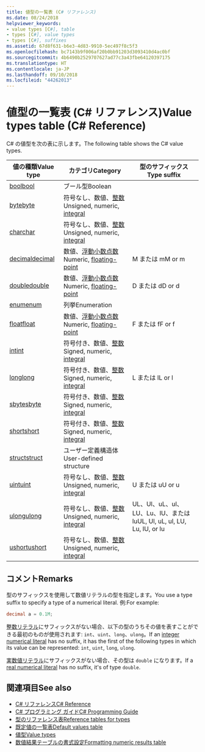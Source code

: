 ```yaml
---
title: 値型の一覧表 (C# リファレンス)
ms.date: 08/24/2018
helpviewer_keywords:
- value types [C#], table
- types [C#], value types
- types [C#], suffixes
ms.assetid: 67d8f631-b6e3-4d83-9910-5ec497f8c5f3
ms.openlocfilehash: bc7143b9f006af20b0bb91203d3093410d4ac0bf
ms.sourcegitcommit: 4b6490b2529707627ad77c3a43fbe64120397175
ms.translationtype: HT
ms.contentlocale: ja-JP
ms.lasthandoff: 09/10/2018
ms.locfileid: "44262013"
---
```

# <a name="value-types-table-c-reference"></a><span data-ttu-id="4a847-102">値型の一覧表 (C# リファレンス)</span><span class="sxs-lookup"><span data-stu-id="4a847-102">Value types table (C# Reference)</span></span>

<span data-ttu-id="4a847-103">C# の値型を次の表に示します。</span><span class="sxs-lookup"><span data-stu-id="4a847-103">The following table shows the C# value types.</span></span>  
  
|<span data-ttu-id="4a847-104">値の種類</span><span class="sxs-lookup"><span data-stu-id="4a847-104">Value type</span></span>|<span data-ttu-id="4a847-105">カテゴリ</span><span class="sxs-lookup"><span data-stu-id="4a847-105">Category</span></span>|<span data-ttu-id="4a847-106">型のサフィックス</span><span class="sxs-lookup"><span data-stu-id="4a847-106">Type suffix</span></span>|  
|----------------|--------------|-----------------|  
|[<span data-ttu-id="4a847-107">bool</span><span class="sxs-lookup"><span data-stu-id="4a847-107">bool</span></span>](bool.md)|<span data-ttu-id="4a847-108">ブール型</span><span class="sxs-lookup"><span data-stu-id="4a847-108">Boolean</span></span>||  
|[<span data-ttu-id="4a847-109">byte</span><span class="sxs-lookup"><span data-stu-id="4a847-109">byte</span></span>](byte.md)|<span data-ttu-id="4a847-110">符号なし、数値、[整数](integral-types-table.md)</span><span class="sxs-lookup"><span data-stu-id="4a847-110">Unsigned, numeric, [integral](integral-types-table.md)</span></span>||  
|[<span data-ttu-id="4a847-111">char</span><span class="sxs-lookup"><span data-stu-id="4a847-111">char</span></span>](char.md)|<span data-ttu-id="4a847-112">符号なし、数値、[整数](integral-types-table.md)</span><span class="sxs-lookup"><span data-stu-id="4a847-112">Unsigned, numeric, [integral](integral-types-table.md)</span></span>||  
|[<span data-ttu-id="4a847-113">decimal</span><span class="sxs-lookup"><span data-stu-id="4a847-113">decimal</span></span>](decimal.md)|<span data-ttu-id="4a847-114">数値、[浮動小数点数](floating-point-types-table.md)</span><span class="sxs-lookup"><span data-stu-id="4a847-114">Numeric, [floating-point](floating-point-types-table.md)</span></span>|<span data-ttu-id="4a847-115">M または m</span><span class="sxs-lookup"><span data-stu-id="4a847-115">M or m</span></span>|  
|[<span data-ttu-id="4a847-116">double</span><span class="sxs-lookup"><span data-stu-id="4a847-116">double</span></span>](double.md)|<span data-ttu-id="4a847-117">数値、[浮動小数点数](floating-point-types-table.md)</span><span class="sxs-lookup"><span data-stu-id="4a847-117">Numeric, [floating-point](floating-point-types-table.md)</span></span>|<span data-ttu-id="4a847-118">D または d</span><span class="sxs-lookup"><span data-stu-id="4a847-118">D or d</span></span>|  
|[<span data-ttu-id="4a847-119">enum</span><span class="sxs-lookup"><span data-stu-id="4a847-119">enum</span></span>](enum.md)|<span data-ttu-id="4a847-120">列挙</span><span class="sxs-lookup"><span data-stu-id="4a847-120">Enumeration</span></span>||  
|[<span data-ttu-id="4a847-121">float</span><span class="sxs-lookup"><span data-stu-id="4a847-121">float</span></span>](float.md)|<span data-ttu-id="4a847-122">数値、[浮動小数点数](floating-point-types-table.md)</span><span class="sxs-lookup"><span data-stu-id="4a847-122">Numeric, [floating-point](floating-point-types-table.md)</span></span>|<span data-ttu-id="4a847-123">F または f</span><span class="sxs-lookup"><span data-stu-id="4a847-123">F or f</span></span>|  
|[<span data-ttu-id="4a847-124">int</span><span class="sxs-lookup"><span data-stu-id="4a847-124">int</span></span>](int.md)|<span data-ttu-id="4a847-125">符号付き、数値、[整数](integral-types-table.md)</span><span class="sxs-lookup"><span data-stu-id="4a847-125">Signed, numeric, [integral](integral-types-table.md)</span></span>||  
|[<span data-ttu-id="4a847-126">long</span><span class="sxs-lookup"><span data-stu-id="4a847-126">long</span></span>](long.md)|<span data-ttu-id="4a847-127">符号付き、数値、[整数](integral-types-table.md)</span><span class="sxs-lookup"><span data-stu-id="4a847-127">Signed, numeric, [integral](integral-types-table.md)</span></span>|<span data-ttu-id="4a847-128">L または l</span><span class="sxs-lookup"><span data-stu-id="4a847-128">L or l</span></span>|  
|[<span data-ttu-id="4a847-129">sbyte</span><span class="sxs-lookup"><span data-stu-id="4a847-129">sbyte</span></span>](sbyte.md)|<span data-ttu-id="4a847-130">符号付き、数値、[整数](integral-types-table.md)</span><span class="sxs-lookup"><span data-stu-id="4a847-130">Signed, numeric, [integral](integral-types-table.md)</span></span>||  
|[<span data-ttu-id="4a847-131">short</span><span class="sxs-lookup"><span data-stu-id="4a847-131">short</span></span>](short.md)|<span data-ttu-id="4a847-132">符号付き、数値、[整数](integral-types-table.md)</span><span class="sxs-lookup"><span data-stu-id="4a847-132">Signed, numeric, [integral](integral-types-table.md)</span></span>||  
|[<span data-ttu-id="4a847-133">struct</span><span class="sxs-lookup"><span data-stu-id="4a847-133">struct</span></span>](struct.md)|<span data-ttu-id="4a847-134">ユーザー定義構造体</span><span class="sxs-lookup"><span data-stu-id="4a847-134">User-defined structure</span></span>||  
|[<span data-ttu-id="4a847-135">uint</span><span class="sxs-lookup"><span data-stu-id="4a847-135">uint</span></span>](uint.md)|<span data-ttu-id="4a847-136">符号なし、数値、[整数](integral-types-table.md)</span><span class="sxs-lookup"><span data-stu-id="4a847-136">Unsigned, numeric, [integral](integral-types-table.md)</span></span>|<span data-ttu-id="4a847-137">U または u</span><span class="sxs-lookup"><span data-stu-id="4a847-137">U or u</span></span>|  
|[<span data-ttu-id="4a847-138">ulong</span><span class="sxs-lookup"><span data-stu-id="4a847-138">ulong</span></span>](ulong.md)|<span data-ttu-id="4a847-139">符号なし、数値、[整数](integral-types-table.md)</span><span class="sxs-lookup"><span data-stu-id="4a847-139">Unsigned, numeric, [integral](integral-types-table.md)</span></span>|<span data-ttu-id="4a847-140">UL、Ul、uL、ul、LU、Lu、lU、または lu</span><span class="sxs-lookup"><span data-stu-id="4a847-140">UL, Ul, uL, ul, LU, Lu, lU, or lu</span></span>|  
|[<span data-ttu-id="4a847-141">ushort</span><span class="sxs-lookup"><span data-stu-id="4a847-141">ushort</span></span>](ushort.md)|<span data-ttu-id="4a847-142">符号なし、数値、[整数](integral-types-table.md)</span><span class="sxs-lookup"><span data-stu-id="4a847-142">Unsigned, numeric, [integral](integral-types-table.md)</span></span>||  

## <a name="remarks"></a><span data-ttu-id="4a847-143">コメント</span><span class="sxs-lookup"><span data-stu-id="4a847-143">Remarks</span></span>

<span data-ttu-id="4a847-144">型のサフィックスを使用して数値リテラルの型を指定します。</span><span class="sxs-lookup"><span data-stu-id="4a847-144">You use a type suffix to specify a type of a numerical literal.</span></span> <span data-ttu-id="4a847-145">例:</span><span class="sxs-lookup"><span data-stu-id="4a847-145">For example:</span></span>

```csharp
decimal a = 0.1M;
```

<span data-ttu-id="4a847-146">[整数リテラル](/dotnet/csharp/language-reference/language-specification/lexical-structure#integer-literals)にサフィックスがない場合、以下の型のうちその値を表すことができる最初のものが使用されます: `int`、`uint`、`long`、`ulong`。</span><span class="sxs-lookup"><span data-stu-id="4a847-146">If an [integer numerical literal](/dotnet/csharp/language-reference/language-specification/lexical-structure#integer-literals) has no suffix, it has the first of the following types in which its value can be represented: `int`, `uint`, `long`, `ulong`.</span></span>

<span data-ttu-id="4a847-147">[実数値リテラル](/dotnet/csharp/language-reference/language-specification/lexical-structure#real-literals)にサフィックスがない場合、その型は `double` になります。</span><span class="sxs-lookup"><span data-stu-id="4a847-147">If a [real numerical literal](/dotnet/csharp/language-reference/language-specification/lexical-structure#real-literals) has no suffix, it's of type `double`.</span></span>

## <a name="see-also"></a><span data-ttu-id="4a847-148">関連項目</span><span class="sxs-lookup"><span data-stu-id="4a847-148">See also</span></span>

- [<span data-ttu-id="4a847-149">C# リファレンス</span><span class="sxs-lookup"><span data-stu-id="4a847-149">C# Reference</span></span>](../index.md)
- [<span data-ttu-id="4a847-150">C# プログラミング ガイド</span><span class="sxs-lookup"><span data-stu-id="4a847-150">C# Programming Guide</span></span>](../../programming-guide/index.md)
- [<span data-ttu-id="4a847-151">型のリファレンス表</span><span class="sxs-lookup"><span data-stu-id="4a847-151">Reference tables for types</span></span>](reference-tables-for-types.md)
- [<span data-ttu-id="4a847-152">既定値の一覧表</span><span class="sxs-lookup"><span data-stu-id="4a847-152">Default values table</span></span>](default-values-table.md)
- [<span data-ttu-id="4a847-153">値型</span><span class="sxs-lookup"><span data-stu-id="4a847-153">Value types</span></span>](value-types.md)
- [<span data-ttu-id="4a847-154">数値結果テーブルの書式設定</span><span class="sxs-lookup"><span data-stu-id="4a847-154">Formatting numeric results table</span></span>](formatting-numeric-results-table.md)
